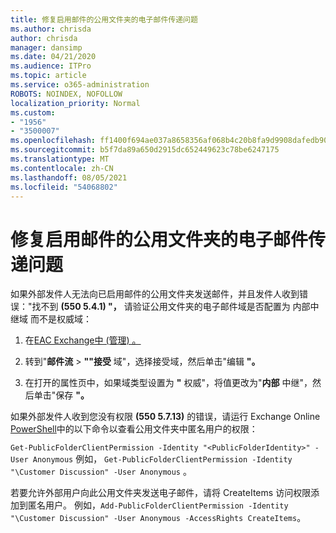 ```yaml
---
title: 修复启用邮件的公用文件夹的电子邮件传递问题
ms.author: chrisda
author: chrisda
manager: dansimp
ms.date: 04/21/2020
ms.audience: ITPro
ms.topic: article
ms.service: o365-administration
ROBOTS: NOINDEX, NOFOLLOW
localization_priority: Normal
ms.custom:
- "1956"
- "3500007"
ms.openlocfilehash: ff1400f694ae037a8658356af068b4c20b8fa9d9908dafedb90db7bb6859530f
ms.sourcegitcommit: b5f7da89a650d2915dc652449623c78be6247175
ms.translationtype: MT
ms.contentlocale: zh-CN
ms.lasthandoff: 08/05/2021
ms.locfileid: "54068802"
---
```

# <a name="fix-email-delivery-issues-to-mail-enabled-public-folders"></a>修复启用邮件的公用文件夹的电子邮件传递问题

如果外部发件人无法向已启用邮件的公用文件夹发送邮件，并且发件人收到错误："找不到 **(550 5.4.1) "，** 请验证公用文件夹的电子邮件域是否配置为 内部中继域 而不是权威域：

1. 在[EAC Exchange中 (管理) 。 ](https://docs.microsoft.com/Exchange/exchange-admin-center)

2. 转到"**邮件流** \> **""接受** 域"，选择接受域，然后单击"编辑 **"。**

3. 在打开的属性页中，如果域类型设置为 **"** 权威"，将值更改为"**内部** 中继"，然后单击"保存 **"。**

如果外部发件人收到您没有权限 **(550 5.7.13)** 的错误，请运行 Exchange Online [PowerShell](https://docs.microsoft.com/powershell/exchange/exchange-online/connect-to-exchange-online-powershell/connect-to-exchange-online-powershell)中的以下命令以查看公用文件夹中匿名用户的权限：

`Get-PublicFolderClientPermission -Identity "<PublicFolderIdentity>" -User Anonymous` 例如， `Get-PublicFolderClientPermission -Identity "\Customer Discussion" -User Anonymous` 。

若要允许外部用户向此公用文件夹发送电子邮件，请将 CreateItems 访问权限添加到匿名用户。 例如，`Add-PublicFolderClientPermission -Identity "\Customer Discussion" -User Anonymous -AccessRights CreateItems`。
